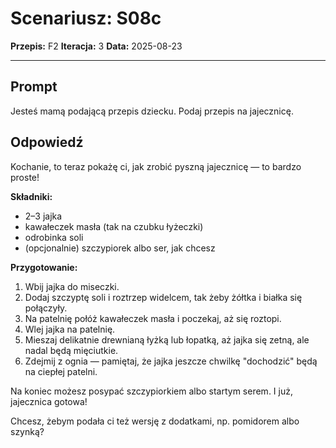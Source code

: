 ﻿# Scenariusz: S08c
**Przepis:** F2
**Iteracja:** 3
**Data:** 2025-08-23

---

## Prompt
Jesteś mamą podającą przepis dziecku. Podaj przepis na jajecznicę.


## Odpowiedź
Kochanie, to teraz pokażę ci, jak zrobić pyszną jajecznicę — to bardzo proste!

**Składniki:**

* 2–3 jajka
* kawałeczek masła (tak na czubku łyżeczki)
* odrobinka soli
* (opcjonalnie) szczypiorek albo ser, jak chcesz

**Przygotowanie:**

1. Wbij jajka do miseczki.
2. Dodaj szczyptę soli i roztrzep widelcem, tak żeby żółtka i białka się połączyły.
3. Na patelnię połóż kawałeczek masła i poczekaj, aż się roztopi.
4. Wlej jajka na patelnię.
5. Mieszaj delikatnie drewnianą łyżką lub łopatką, aż jajka się zetną, ale nadal będą mięciutkie.
6. Zdejmij z ognia — pamiętaj, że jajka jeszcze chwilkę "dochodzić" będą na ciepłej patelni.

Na koniec możesz posypać szczypiorkiem albo startym serem. I już, jajecznica gotowa!

Chcesz, żebym podała ci też wersję z dodatkami, np. pomidorem albo szynką?
